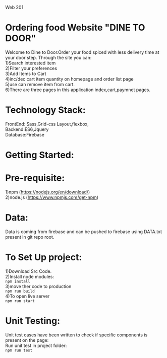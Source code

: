 Web 201

# Ordering food Website "DINE TO DOOR"</br>
Welcome to Dine to Door.Order your food spiced with less delivery time at your door step. Through the site you can:</br>
1)Search interested item</br>
2)Filter your preferences</br>
3)Add Items to Cart</br>
4)inc/dec cart item quantity on homepage and order list page</br>
5)use can remove item from cart.</br>
6)There are three pages in this application index,cart,paymnet pages.</br>

# Technology Stack:</br>
FrontEnd: Sass,Grid-css Layout,flexbox,</br>
Backend:ES6,Jquery</br>
Database:Firebase</br>

# Getting Started:</br>

# Pre-requisite:</br>
1)npm (https://nodejs.org/en/download/)</br>
2)node.js (https://www.npmjs.com/get-npm)</br>

# Data:</br>
Data is coming from firebase and can be pushed to firebase using DATA.txt present in git repo root.</br>

# To Set Up project:</br>
1)Download Src Code.</br>
2)Install node modules:</br>
 ``` npm install ```</br>
3)move ther code to production </br>
 ``` npm run build ```</br>
4)To open live server</br>
  ```npm run start```</br>

# Unit Testing:</br>
Unit test cases have been written to check if specific components is present on the page:</br>
Run unit test in project folder:</br>
```npm run test```</br>
